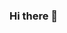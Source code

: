 ### Hi there 👋

<!--
**ash827/ash827** is a ✨ _special_ ✨ repository because its `README.md` (this file) appears on your GitHub profile.

- 🔭 I’m currently working on finding a career as a Data Engineer!
- 🌱 I’m currently learning more about SQL, Python, and a class about problem solving.
- 👯 I’m looking to collaborate on Medical or Finance projects. Send them my way!
- 💬 Ask me about Python, Data Visualizations, and how fun it can be to CLEAN DATA 
- 📫 Check out my blog: ashley-gaskins.medium.com 
- 😄 Pronouns: She/Her
- ⚡ Got a job offer in a different state? Relocate me! 
